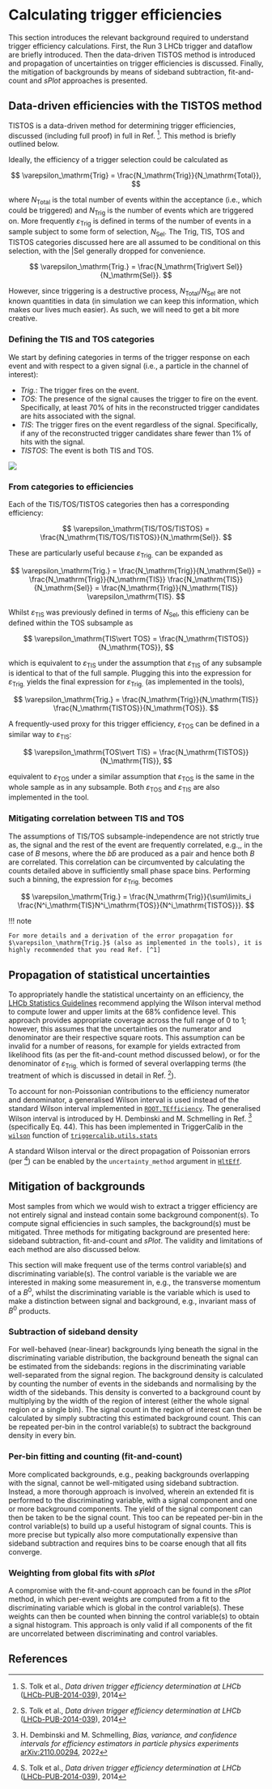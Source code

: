 # Calculating trigger efficiencies 


This section introduces the relevant background required to understand trigger efficiency calculations.
First, the Run 3 LHCb trigger and dataflow are briefly introduced.
Then the data-driven TISTOS method is introduced and propagation of uncertainties on trigger efficiencies is discussed.
Finally, the mitigation of backgrounds by means of sideband subtraction, fit-and-count and _sPlot_ approaches is presented.

## Data-driven efficiencies with the TISTOS method

TISTOS is a data-driven method for determining trigger efficiencies, discussed (including full proof) in full in Ref. [^1].
This method is briefly outlined below.

Ideally, the efficiency of a trigger selection could be calculated as

$$
    \varepsilon_\mathrm{Trig} = \frac{N_\mathrm{Trig}}{N_\mathrm{Total}},
$$

where $N_\mathrm{Total}$ is the total number of events within the acceptance (i.e., which could be triggered) and $N_\mathrm{Trig}$ is the number of events which are triggered on.
More frequently $\varepsilon_\mathrm{Trig}$ is defined in terms of the number of events in a sample subject to some form of selection, $N_\mathrm{Sel}$.
The Trig, TIS, TOS and TISTOS categories discussed here are all assumed to be conditional on this selection, with the $\mathrm{\vert Sel}$ generally dropped for convenience.

$$
    \varepsilon_\mathrm{Trig.} = \frac{N_\mathrm{Trig\vert Sel}}{N_\mathrm{Sel}}.
$$

However, since triggering is a destructive process, $N_\mathrm{Total}/N_\mathrm{Sel}$  are not known quantities in data (in simulation we can keep this information, which makes our lives much easier).
As such, we will need to get a bit more creative.


### Defining the TIS and TOS categories


We start by defining categories in terms of the trigger response on each event and with respect to a given signal (i.e., a particle in the channel of interest):

* _Trig._: The trigger fires on the event.
* _TOS_: The presence of the signal causes the trigger to fire on the event. Specifically, at least 70% of hits in the reconstructed trigger candidates are hits associated with the signal.
* _TIS_: The trigger fires on the event regardless of the signal. Specifically, if any of the reconstructed trigger candidates share fewer than 1% of hits with the signal.
* _TISTOS_: The event is both TIS and TOS.

![](../img/tistos.png)


### From categories to efficiencies

Each of the TIS/TOS/TISTOS categories then has a corresponding efficiency:

$$
    \varepsilon_\mathrm{TIS/TOS/TISTOS} = \frac{N_\mathrm{TIS/TOS/TISTOS}}{N_\mathrm{Sel}}.
$$

These are particularly useful because $\varepsilon_\mathrm{Trig.}$ can be expanded as

$$
    \varepsilon_\mathrm{Trig.} = \frac{N_\mathrm{Trig}}{N_\mathrm{Sel}} =  \frac{N_\mathrm{Trig}}{N_\mathrm{TIS}} \frac{N_\mathrm{TIS}}{N_\mathrm{Sel}} = \frac{N_\mathrm{Trig}}{N_\mathrm{TIS}} \varepsilon_\mathrm{TIS}.
$$

Whilst $\varepsilon_\mathrm{TIS}$ was previously defined in terms of $N_\mathrm{Sel}$, this efficieny can be defined within the TOS subsample as

$$
    \varepsilon_\mathrm{TIS\vert TOS} = \frac{N_\mathrm{TISTOS}}{N_\mathrm{TOS}},
$$

which is equivalent to $\varepsilon_\mathrm{TIS}$ under the assumption that $\varepsilon_\mathrm{TIS}$ of any subsample is identical to that of the full sample.
Plugging this into the expression for $\varepsilon_\mathrm{Trig.}$ yields the final expression for $\varepsilon_\mathrm{Trig.}$ (as implemented in the tools),

$$
    \varepsilon_\mathrm{Trig.} = \frac{N_\mathrm{Trig}}{N_\mathrm{TIS}} \frac{N_\mathrm{TISTOS}}{N_\mathrm{TOS}}.
$$

A frequently-used proxy for this trigger efficiency, $\varepsilon_\mathrm{TOS}$ can be defined in a similar way to $\varepsilon_\mathrm{TIS}$:

$$
    \varepsilon_\mathrm{TOS\vert TIS} = \frac{N_\mathrm{TISTOS}}{N_\mathrm{TIS}},
$$

equivalent to $\varepsilon_\mathrm{TOS}$ under a similar assumption that $\varepsilon_\mathrm{TOS}$ is the same in the whole sample as in any subsample.
Both $\varepsilon_\mathrm{TOS}$ and $\varepsilon_\mathrm{TIS}$ are also implemented in the tool.

### Mitigating correlation between TIS and TOS

The assumptions of TIS/TOS subsample-independence are not strictly true as, the signal and the rest of the event are frequently correlated, e.g.,, in the case of $B$ mesons, where the $b\bar{b}$ are produced as a pair and hence both $B$ are correlated.
This correlation can be circumvented by calculating the counts detailed above in sufficiently small phase space bins.
Performing such a binning, the expression for $\varepsilon_\mathrm{Trig.}$ becomes

$$
    \varepsilon_\mathrm{Trig.} = \frac{N_\mathrm{Trig}}{\sum\limits_i \frac{N^i_\mathrm{TIS}N^i_\mathrm{TOS}}{N^i_\mathrm{TISTOS}}}.
$$

!!! note

    For more details and a derivation of the error propagation for $\varepsilon_\mathrm{Trig.}$ (also as implemented in the tools), it is highly recommended that you read Ref. [^1]

## Propagation of statistical uncertainties

To appropriately handle the statistical uncertainty on an efficiency, the [LHCb Statistics Guidelines](https://gitlab.cern.ch/lhcb/statistics-guidelines/-/blob/master/main.md) recommend applying the Wilson interval method to compute lower and upper limits at the 68% confidence level.
This approach provides appropriate coverage across the full range of 0 to 1; however, this assumes that the uncertainties on the numerator and denominator are their respective square roots.
This assumption can be invalid for a number of reasons, for example for yields extracted from likelihood fits (as per the fit-and-count method discussed below), or for the denominator of $\varepsilon_\mathrm{Trig.}$ which is formed of several overlapping terms (the treatment of which is discussed in detail in Ref. [^1]).

To account for non-Poissonian contributions to the efficiency numerator and denominator, a generalised Wilson interval is used instead of the standard Wilson interval implemented in [`ROOT.TEfficiency`](https://root.cern.ch/doc/master/classTEfficiency.html).
The generalised Wilson interval is introduced by H. Dembinski and M. Schmelling in Ref. [^2] (specifically Eq. 44).
This has been implemented in TriggerCalib in the [`wilson`](../reference/utils.md) function of [`triggercalib.utils.stats`](../reference/utils.md)

A standard Wilson interval or the direct propagation of Poissonian errors (per [^1]) can be enabled by the `uncertainty_method` argument in [`HltEff`](../reference/hlteff.md).


## Mitigation of backgrounds

Most samples from which we would wish to extract a trigger efficiency are not entirely signal and instead contain some background component(s).
To compute signal efficiencies in such samples, the background(s) must be mitigated.
Three methods for mitigating background are presented here: sideband subtraction, fit-and-count and _sPlot_.
The validity and limitations of each method are also discussed below.

This section will make frequent use of the terms control variable(s) and discriminating variable(s).
The control variable is the variable we are interested in making some measurement in, e.g., the transverse momentum of a $B^0$, whilst the discriminating variable is the variable which is used to make a distinction between signal and background, e.g., invariant mass of $B^0$ products.

### Subtraction of sideband density

For well-behaved (near-linear) backgrounds lying beneath the signal in the discriminating variable distribution, the  background beneath the signal can be estimated from the sidebands: regions in the discriminating variable well-separated from the signal region.
The background density is calculated by counting the number of events in the sidebands and normalising by the width of the sidebands.
This density is converted to a background count by multiplying by the width of the region of interest (either the whole signal region or a single bin).
The signal count in the region of interest can then be calculated by simply subtracting this estimated background count.
This can be repeated per-bin in the control variable(s) to subtract the background density in every bin.

### Per-bin fitting and counting (fit-and-count)
More complicated backgrounds, e.g., peaking backgrounds overlapping with the signal, cannot be well-mitigated using sideband subtraction.
Instead, a more thorough approach is involved, wherein an extended fit is performed to the discriminating variable, with a signal component and one or more background components.
The yield of the signal component can then be taken to be the signal count.
This too can be repeated per-bin in the control variable(s) to build up a useful histogram of signal counts.
This is more precise but typically also more computationally expensive than sideband subtraction and requires bins to be coarse enough that all fits converge.

### Weighting from global fits with _sPlot_ 

A compromise with the fit-and-count approach can be found in the _sPlot_ method, in which per-event weights are computed from a fit to the discriminating variable which is global in the control variable(s).
These weights can then be counted when binning the control variable(s) to obtain a signal histogram.
This approach is only valid if all components of the fit are uncorrelated between discriminating and control variables.


## References

[^1]: S. Tolk et al., *Data driven trigger efficiency determination at LHCb* ([LHCb-PUB-2014-039](https://cds.cern.ch/record/1701134/files/LHCb-PUB-2014-039.pdf)), 2014
[^2]: H. Dembinski and M. Schmelling, *Bias, variance, and confidence intervals for efficiency estimators in particle physics experiments* [arXiv:2110.00294](https://arxiv.org/pdf/2110.00294), 2022